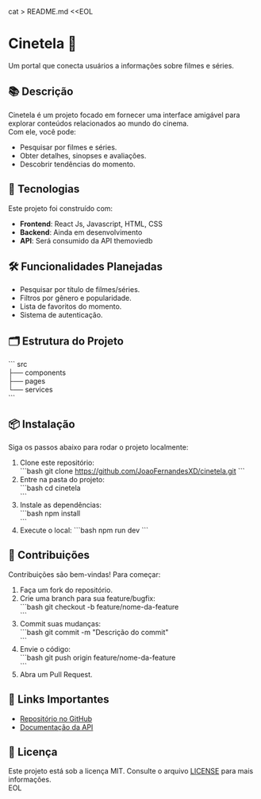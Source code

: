 cat > README.md <<EOL
# Cinetela 🎥  
Um portal que conecta usuários a informações sobre filmes e séries.  

## 📚 Descrição  
Cinetela é um projeto focado em fornecer uma interface amigável para explorar conteúdos relacionados ao mundo do cinema.  
Com ele, você pode:  
- Pesquisar por filmes e séries.  
- Obter detalhes, sinopses e avaliações.  
- Descobrir tendências do momento.  

## 🚀 Tecnologias  
Este projeto foi construído com:  
- **Frontend**: React Js, Javascript, HTML, CSS 
- **Backend**: Ainda em desenvolvimento
- **API**: Será consumido da API themoviedb

## 🛠️ Funcionalidades Planejadas  
- Pesquisar por título de filmes/séries.  
- Filtros por gênero e popularidade.  
- Lista de favoritos do momento.  
- Sistema de autenticação.  

## 🗂️ Estrutura do Projeto  
\`\`\`
src  
├── components  
├── pages  
└── services  
\`\`\`

## 📦 Instalação  
Siga os passos abaixo para rodar o projeto localmente:  
1. Clone este repositório:  
   \`\`\`bash
   git clone https://github.com/JoaoFernandesXD/cinetela.git
   \`\`\`  
2. Entre na pasta do projeto:  
   \`\`\`bash
   cd cinetela  
   \`\`\`  
3. Instale as dependências:  
   \`\`\`bash
   npm install  
   \`\`\`  
4. Execute o local:
   \`\`\`bash
   npm run dev 
   \`\`\`  

## 📝 Contribuições  
Contribuições são bem-vindas! Para começar:  
1. Faça um fork do repositório.  
2. Crie uma branch para sua feature/bugfix:  
   \`\`\`bash
   git checkout -b feature/nome-da-feature  
   \`\`\`  
3. Commit suas mudanças:  
   \`\`\`bash
   git commit -m "Descrição do commit"  
   \`\`\`  
4. Envie o código:  
   \`\`\`bash
   git push origin feature/nome-da-feature  
   \`\`\`  
5. Abra um Pull Request.  

## 🔗 Links Importantes  
- [Repositório no GitHub](https://github.com/JoaoFernandesXD/cinetela)  
- [Documentação da API](https://www.themoviedb.org/documentation/api)

## 📄 Licença  
Este projeto está sob a licença MIT. Consulte o arquivo [LICENSE](LICENSE) para mais informações.  
EOL
